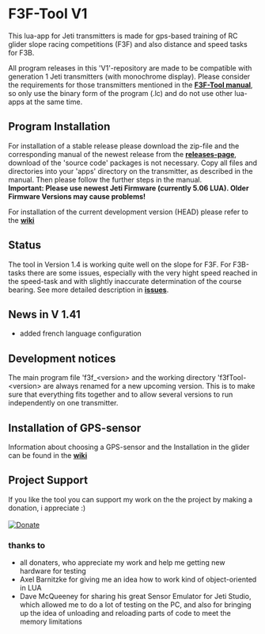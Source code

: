# F3F-Tool V1
This lua-app for Jeti transmitters is made for gps-based training of RC glider slope racing competitions (F3F) and also distance and speed tasks for F3B.

All program releases in this 'V1'-repository are made to be compatible with generation 1 Jeti transmitters (with monochrome display). Please consider the requirements for those transmitters mentioned in the [**F3F-Tool manual**](docs/F3F-Tool%20Manual.md), so only use the binary form of the program (.lc) and do not use other lua-apps at the same time.

## Program Installation
For installation of a stable release please download the zip-file and the corresponding manual of the newest release from the [**releases-page**](https://github.com/frank-sc/F3F-Tool-V1/releases), download of the 'source code' packages is not necessary. Copy all files and directories into your 'apps' directory on the transmitter, as described in the manual. Then please follow the further steps in the manual.<br>
**Important: Please use newest Jeti Firmware (currently 5.06 LUA). Older Firmware Versions may cause problems!**

For installation of the current development version (HEAD) please refer to the [**wiki**](https://github.com/frank-sc/F3F-Tool-V1/wiki)

## Status
The tool in Version 1.4 is working quite well on the slope for F3F. For F3B-tasks there are some issues, especially with the very hight speed reached in the speed-task and with slightly inaccurate determination of the course bearing. See more detailed description in [**issues**](https://github.com/frank-sc/F3F-Tool-V1/issues).

## News in V 1.41
- added french language configuration

## Development notices
The main program file 'f3f_\<version\> and the working directory 'f3fTool-\<version\> are always renamed for a new upcoming version. This is to make sure that everything fits together and to allow several versions to run independently on one transmitter.

## Installation of GPS-sensor
Information about choosing a GPS-sensor and the Installation in the glider can be found in the [**wiki**](https://github.com/frank-sc/F3F-Tool-V1/wiki)

## Project Support
If you like the tool you can support my work on the the project by making a donation, i appreciate :)<br><br>
[![Donate](https://www.paypalobjects.com/en_US/i/btn/btn_donateCC_LG.gif)](https://www.PayPal.Me/f3frank)<br>

### thanks to
- all donaters, who appreciate my work and help me getting new hardware for testing
- Axel Barnitzke for giving me an idea how to work kind of object-oriented in LUA
- Dave McQueeney for sharing his great Sensor Emulator for Jeti Studio, which allowed me to do a lot of testing on the PC,
and also for bringing up the idea of unloading and reloading parts of code to meet the memory limitations
